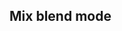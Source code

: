## Mix blend mode


<!-- <values.mixBlendMode> -->
<!-- </values.mixBlendMode> -->


<!-- <variants.mixBlendMode> -->
<!-- </variants.mixBlendMode> -->
